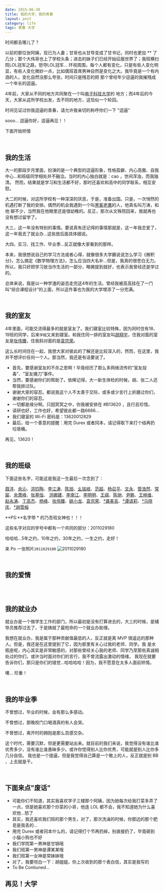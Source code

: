 ```yaml
---
date: 2015-06-30
title: 我的大学，我的青春
layout: post
category: life
tags: 青春 大学
---
```



时间都去哪儿了？

以前的那位张阿姨，现已为人妻；甘哥也从甘导变成了甘书记，同时也更加 ** 了几分；那个大伟哥也上了学校头条；进击的妹子们已经开始征服世界了；我班横扫院LOL冠军之路，怒夺LOL冠军...
环视周围，每个人都有变化，只是有些人变化明显，有些人变化微妙一点，比如偶班首席男神自然是变化之大。我毕竟是一个有内涵的人，变化自然没那么夸张，时间只是残忍的把
那个曾经年少逗逼的我摧残成一个年长的逗逼。

4年前，大家从不同的地方共同聚在一个叫[电子科技大学](http://www.uestc.edu.cn)的
地方；而4年后的今天，大家从这所学校出发，去不同的地方，这恰似一个轮回。

时间见证过你我逗逼的青春，请允许我亲切的称呼你们一下 "逗逼"

sooo... 逗逼你好，逗逼再见！！

下面开始矫情

<br/>

## 我的生活


大一的那段岁月里面，扮演的是一个典型的逗逼形象，性格孤僻、内心高傲、自我中心...和班级同学相处并不融洽。当时的内心独白就是：cao ，世间浑浊，而我独清。
然而，结果就是学习和生活都不好，那时还喜欢和高中的同学联系，相互安慰。

大二的时候，对这所学校有一种深深的厌恶，于是，准备出国。只是，一次悄然的机遇打断了我的安排。偶然的机会我遇到一个叫[黑客老鹰]()的人，他真名叫万涛，和他
聊不少，当然我在他眼里还是很幼稚的。反正，那次从文殊院回来，我就再也没有想过留学了。

大三，这一年没有特别的事情。要说真有还记得的事情那就是，这一年我恋爱了，这一年我去了就业办...这些放后面具体细说。

大四，实习、找工作、毕业季...反正就像大家看到的那样。

本来，我很想说自己的学习方法或者心得，就像很多大学霸说说怎么学习《微积分》，怎么搞定《数学物理方法》，怎么应当四大名补...但是，我真的很苍白无力。
所以，我只好把学习放当作生活的一部分，略微提到就好，也表示我曾经还是学过的。

总体来说，我是以一种学渣的姿态走完这4年的生活。曾经我被高高挂在了一门叫“综合课程设计”的上面，所以这件事也为我的大学增添了一分完满。


<br/>


## 我的室友

4年里面，可能交流得最多的就是室友了。我们寝室比较特殊，因为同时住有18、19班的同学，后来`学姐`又来到寝室。和我住同一排的室友叫[胡翔宇]()，住我对面的室友是[张伟臻]()，住我斜对面的是[袁宗荣]()。

这么长时间住在一起，我想大家对彼此的了解还是比较深入的，然而，在这里，我并不想评价任何一个人。那当然，我还是有话要说了。

- 首先，要感谢室友的不杀之恩啊！毕竟经历了那么多网络流传的“室友投毒”、“室友捅刀”事件。
- 当然，要感谢你们的帮助了。依稀记得，大一新生体检的时候，胡、张二人还帮我排过队。
- 谢谢大家的容忍。都说我这个人不太善于交际，或多或少言行上折磨过你们，谢谢你们的容忍。
- 一切都是缘分啊。只因冥冥之中，你我被安排在 #B13620 ，且行且珍惜。
- 读研也好，工作也好，希望彼此都一路6666... 
- 我们寝室的 Wi-Fi 密码是：13620012829
- 最后，给一个善意的提醒：用完 Durex 或者冈本，请记得取下来打个结再扔垃圾桶。

再见，13620！


<br/>


## 我的班级

下面这些名字，可能这是我这一生最后一次念到了：

[聂洋]()、[余沁]()、[洪钧陶]()、[李江涛]()、[陈旭]()、[幺铭岐]()、[范超]()、[杨召平]()、[文永]()、[管浩然]()、[常宸]()、[余萧峰]()、[张基恒]()、
[洪娜建]()、[李南江]()、[李明明]()、[王祺]()、[陈驰]()、[尹鹏]()、[王梓维]()、[赵永涛]()、[丁高杰]()、[杨峰]()、[张伟臻]()、[姚小龙]()、[袁宗荣]()、[*龚美吉]()、[*谭请莉]()、[*马晓庆]()、[*胡雪榕]()

**PS:**名字带 * 的乃吾班女神也！！！

这些名字对应的学号中都有一个共同的部分：2011029180 

哈哈哈...5年之约，10年之约，30年之约，一生之约，走好！

来 Po 一张照片`2011029180`
![2011029180]()


<br/>


## 我的爱情


<br/>


<br/>





## 我的就业办

就业办是一个做学生工作的部门，所以最初是没有打算进去的，大三的时候，是辅导员推荐过去了，于是铸就了最短命的一个就业办助理。

我想在就业办，我是属于那种贡献值最低的人，反正就是离 MVP 很遥远的那种人。但是，我还是在这里提到了它，因为那里有关心过我的老师、同学。我
是水瓶座呢，内心其实是非常敏感的，对那些曾经关心我的老师、同学乃至那些真诚相处过的你们，或许当时面对你们的言行，我不曾流露出激动的情绪，
我现在就要告诉你们，那只是你们的错觉...哈哈哈哈！因为，我不愿意在太多人面前矫情。

噢... 珍重！


<br/>


## 我的毕业季

不曾想过，毕业的时候，会有那么多感动。

不曾想过，那晚校门口喝酒真的有人会哭。

不曾想过，离开时的拥抱是那么百感交杂。

这个时代，需要沉默，但是更需要站出来。就目前的我们来说，我觉得没有谁比谁优秀多少，没有谁比谁愚昧多少。或许你觉得别人比你优秀，可能就是别人比你多几分自信。
我也是一个搓逼，但是我觉得自己算是一个敢上的人，反正就是别 BB ，上去就是干。



<br/>


## 下面来点"废话"

- 可能你们不知道，其实我喜欢学子三楼那个阿姨，因为她每次给我打菜多弄了一点，但是她喜欢那个炒菜的小哥，他连 LOL 都不会，我不知道她为什么喜欢他...怒了
- 其实，我还喜欢我们班的那个男生，对了，那次洗澡的时候，你那边的那个肥皂是我丢的...
- 用完 Durex 或者冈本什么的，请记得打个节再扔掉，别直接扔了，毕竟砸到小猫小狗也不好
- 我们学院第一男神是甘锅哦
- 我们班第一男神是谭某某哦
- 我们班第一女神是常妹妹哦
- 对了，我要坦白一下：胡姐姐，你上次收到的那个表白信，其实是我写的
- To Be Contiuned...

## 再见！大学


